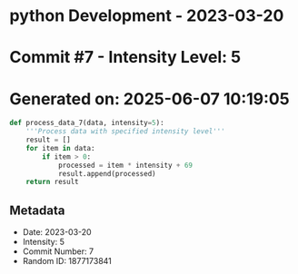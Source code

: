 ﻿# python Development - 2023-03-20
# Commit #7 - Intensity Level: 5
# Generated on: 2025-06-07 10:19:05
```python
def process_data_7(data, intensity=5):
    '''Process data with specified intensity level'''
    result = []
    for item in data:
        if item > 0:
            processed = item * intensity + 69
            result.append(processed)
    return result
```
## Metadata
- Date: 2023-03-20
- Intensity: 5
- Commit Number: 7
- Random ID: 1877173841
